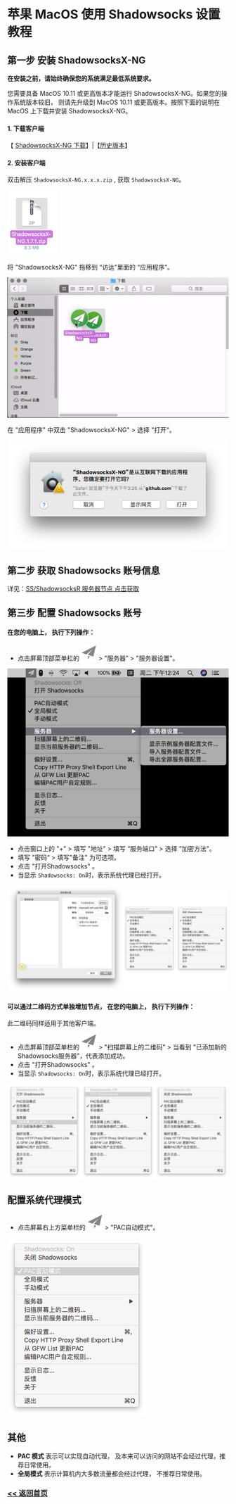 # 苹果 MacOS 使用 Shadowsocks 设置教程

## 第一步 安装 ShadowsocksX-NG

**在安装之前，请始终确保您的系统满足最低系统要求。**

您需要具备 MacOS 10.11 或更高版本才能运行 ShadowsocksX-NG。如果您的操作系统版本较旧， 则请先升级到 MacOS 10.11 或更高版本。按照下面的说明在 MacOS 上下载并安装 ShadowsocksX-NG。

#### 1. 下载客户端

【 [ShadowsocksX-NG 下载](https://github.com/shadowsocks/ShadowsocksX-NG/releases/download/v1.8.2/ShadowsocksX-NG.app.1.8.2.zip)】|【[历史版本](https://github.com/shadowsocks/ShadowsocksX-NG/releases/)】

#### 2. 安装客户端

双击解压 `ShadowsocksX-NG.x.x.x.zip` , 获取 `ShadowsocksX-NG`。

![安装客户端](/img/mac1.png)

将 "ShadowsocksX-NG" 拖移到 “访达”里面的 “应用程序”。

!["ShadowsocksX-NG" 移动到 "访达" 里面的 "应用程序"](/img/mac2.gif)

在 "应用程序" 中双击 "ShadowsocksX-NG" > 选择 "打开"。

![选择打开](/img/mac3.png)

## 第二步 获取 Shadowsocks 账号信息

详见：[SS/ShadowsocksR 服务器节点 点击获取](ss.md)

## 第三步 配置 Shadowsocks 账号

#### 在您的电脑上， 执行下列操作：

* 点击屏幕顶部菜单栏的 ![menu_icon_disabled](/img/mac5.png) > "服务器" > "服务器设置"。

![点击屏幕最上方菜单栏](/img/mac6.png)

* 点击窗口上的 "+" > 填写 "地址" > 填写 “服务端口" > 选择 ”加密方法"。
* 填写 "密码“ > 填写"备注" 为可选项。
* 点击 "打开Shadowsocks" 。
* 当显示 `Shadowsocks: On`时，表示系统代理已经打开。

![服务器设置，打开ss](/img/mac7.png)

#### 可以通过二维码方式单独增加节点， 在您的电脑上， 执行下列操作：

此二维码同样适用于其他客户端。

* 点击屏幕顶部菜单栏的 ![menu_icon_disabled](/img/mac5.png) > "扫描屏幕上的二维码" > 当看到 "已添加新的Shadowsocks服务器"，代表添加成功。
* 点击 "打开Shadowsocks" 。
* 当显示 `Shadowsocks: On`时，表示系统代理已经打开。

![打开ss](/img/mac8.png)

## 配置系统代理模式
*  点击屏幕右上方菜单栏的 ![menu_icon_disabled](/img/mac5.png)  > "PAC自动模式"。

![pac设置](/img/mac9.png)

## 其他
* **PAC 模式** 表示可以实现自动代理， 及本来可以访问的网站不会经过代理，推荐日常使用。
* **全局模式** 表示计算机内大多数流量都会经过代理， 不推荐日常使用。

### [<< 返回首页](https://super-ssr.github.io/Shadowsocks/)
